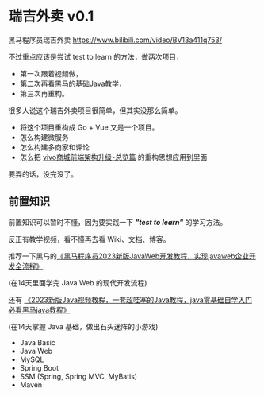 # 瑞吉外卖 v0.1

黑马程序员瑞吉外卖 https://www.bilibili.com/video/BV13a411q753/

不过重点应该是尝试 test to learn 的方法，做两次项目，

- 第一次跟着视频做，
- 第二次再看黑马的基础Java教学，
- 第三次再重构。

很多人说这个瑞吉外卖项目很简单，但其实没那么简单。

- 将这个项目重构成 Go + Vue 又是一个项目。
- 怎么构建微服务
- 怎么构建多商家和评论
- 怎么把 [vivo商城前端架构升级-总览篇](https://mp.weixin.qq.com/s/vD9yvYNaxTQBLABik6aqNg) 的重构思想应用到里面

要弄的话，没完没了。

## 前置知识

前置知识可以暂时不懂，因为要实践一下 ***"test to learn"*** 的学习方法。

反正有教学视频，看不懂再去看 Wiki、文档、博客。

推荐一下黑马的[《黑马程序员2023新版JavaWeb开发教程，实现javaweb企业开发全流程》](https://www.bilibili.com/video/BV1m84y1w7Tb/)

(在14天里面学完 Java Web 的现代开发流程)

还有 [《2023新版Java视频教程，一套超哇塞的Java教程，java零基础自学入门必看黑马java教程》 ](https://www.bilibili.com/video/BV1Fv4y1q7ZH)

(在14天掌握 Java 基础，做出石头迷阵的小游戏)

- Java Basic 
- Java Web 
- MySQL 
- Spring Boot
- SSM (Spring, Spring MVC, MyBatis) 
- Maven 

